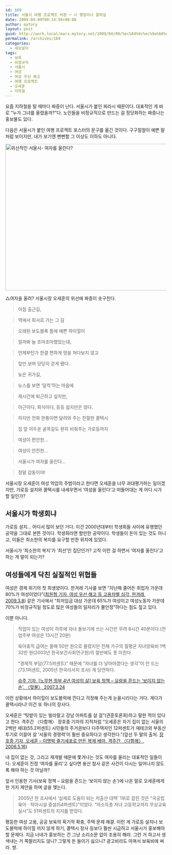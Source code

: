 ```yaml
---
id: 169
title: 서울시 여행 프로젝트 비판 ─ 시 행정이나 잘하길
date: 2009-04-09T00:14:56+00:00
author: mytory
layout: post
guid: http://work.local/marx.mytory.net/2009/04/09/%ec%84%9c%ec%9a%b8%ec%8b%9c-%ec%97%ac%ed%96%89-%ed%94%84%eb%a1%9c%ec%a0%9d%ed%8a%b8-%eb%b9%84%ed%8c%90-%e2%94%80-%ec%8b%9c-%ed%96%89%ec%a0%95%ec%9d%b4%eb%82%98-%ec%9e%98%ed%95%98%ea%b8%b8/
permalink: /archives/169
categories:
  - 세상살이
tags:
  - 보육
  - 비정규직
  - 서울시
  - 여성
  - 여성 우선 해고
  - 여행 프로젝트
  - 오세훈
  - 지하철
---
```

요즘 지하철을 탈 때마다 짜증이 난다. 서울시가 붙인 찌라시 때문이다. 대표적인 게 바로 “누가 그녀를 울렸을까?”다. 노인들을 비정규직으로 만드는 걸 정당화하는 짜증나는 홍보물도 있다.

다음은 서울시가 붙인 여행 프로젝트 포스터의 문구를 옮긴 것이다. 구구절절이 예쁜 말처럼 보이지만, 내가 보기엔 뻔뻔함 그 이상도 이하도 아니다.

<div class="imageblock">
  <img height="458" width="610" onclick="open_img('http://cfile2.uf.tistory.com/original/13092E1149DD3CF02C01B5')" style="cursor: pointer;" alt="위선적인 서울시- 여자를 울린다?" src="http://cfile2.uf.tistory.com/image/13092E1149DD3CF02C01B5" /></p> 
  
  <p>
    △여자을 울려? 서울시장 오세훈의 위선에 짜증이 솟구친다.
  </p></p>
</div>

> 아침 출근길,
  
> 역에서 회사로 가는 그 길
  
> 오래된 보도블록 틈에 예쁜 하이힐이
  
> 낄까봐 늘 조마조마했었는데,
  
> 언제부턴가 한결 편하게 땅을 쳐다보지 않고
  
> 앞만 보며 당당히 걷게 됐다.
> 
> 늦은 귀가길,
  
> 뉴스를 보면 ‘덜컥’하는 마음에
  
> 제시간에 퇴근하고 싶지만,
  
> 야근이다, 회식이다, 등등 쉽지만은 않다.
  
> 하지만 전화 한통이면 달려와 주는 친절한 콜택시
  
> 집 앞 어두운 골목길도 환히 비춰주는 가로등까지
> 
> 여성이 편안한&#8230;
  
> 여성이 안전한&#8230;
  
> 서울시가 여자를 울린다&#8230;
  
> 정말 감동이야! 

서울시장 오세훈이 여성 억압의 주범이라고 한다면 오세훈을 너무 과대평가하는 일이겠지만, 가로등 설치와 콜택시를 내세우면서 ‘여성을 울린다’고 떠들어대는 게 어디 시가 할 일인가?

## 서울시가 학생회냐

가로등 설치… 어디서 많이 보던 거다. 이건 2000년대부터 학생회들 사이에 유행했던 공약을 그대로 본뜬 것이다. 학생회라면 할만한 공약이다. 학생들이 돈이 있는 것도 아니고, 이들은 최소한의 복지를 요구할 만한 위치에 있었다.

서울시가 ‘최소한의 복지’가 ‘최선’인 집단인가? 고작 이런 걸 하면서 ‘여자를 울린다’고 하는 게 말이 되는가?

## 여성들에게 닥친 실질적인 위협들

여성은 경제 위기의 첫 희생양이다. 한겨레 기사를 보면 “지난해 줄어든 취업자 가운데 80%가 여성이었다”(<a href="http://www.hani.co.kr/arti/society/women/342923.html" target="_blank" title="기사 보기">최원형 기자, 여성 우선 해고 등 고용차별 심각, 한겨레, 2009.3.8</a>) 같은 기사에서 “최저임금 대상 가운데 65%가 여성이고 여성노동자 가운데 70%가 비정규직일 정도로 많은 여성들의 일자리가 불안정”하다는 점도 짚고 있다.

이뿐 아니다.

> 직업이 있는 여성이 하루에 자녀 돌보기에 쓰는 시간은 무려 8시간 40분이다.(전업주부 여성은 13시간 20분)
> 
> 육아휴직 급여는 올해 50만 원으로 올랐지만 전체 가구의 월평균 자녀양육비 1백32만 원(2003년 한국보건사회연구원)의 절반에도 못 미친다.
> 
> “경제적 부담(77.5퍼센트)” 때문에 “자녀를 더 낳아야겠다는 생각”이 안 드는(73.1퍼센트, 2005년 한국리서치 조사) 게 당연하다.
> 
> <p class="rep">
>   <a href="http://www.left21.com/article/3982" target="_blank" title="기사 보기">승주 기자, [노무현 정부 4년,여성의 삶] 보육 정책 &#8211; 요람을 흔드는 ‘보이지 않는 손’, 〈맞불〉 2007.3.24</a>
> </p>

이런 상황에서 하이힐이 보도블럭에 낀다고 걱정해 주는게 눈꼴시리다는 거다. 게다가 콜택시라니! 이건 또 하나의 장사다.

오세훈은 “텃밭이 있는 빌라말고 강남 아파트를 살 걸”(관훈토론회)하고 말한 적이 있다고 한다. 격주간 〈다함께〉 장호종 기자의 지적처럼 “오세훈은 자기 집이 없는 서울의 2백만 세대(55.2퍼센트) 시민들의 주거권보다 다주택자인 12퍼센트가 재테크와 부동산 투기로 이끌어 갈 ‘서울의 경쟁력’이 훨씬 중요하다고 생각한다.”(앞선 두 말의 출처. <a href="http://www.left21.com/article/3133" target="_blank" title="기사 보기">장호종 기자, 오세훈 &#8211; 이명박 줄기세포로 만든 복제 배아, 격주간 〈다함께〉, 2006.5.16</a>)

내 집이 없는 것, 그리고 재개발 때문에 쫓겨나는 것도 여자를 울리는 대표적인 일들이다. 오세훈이 진정 ‘여자를 울리’고 싶다면 용산 참사 같은 사건이 다시는 일어나지 않도록 해야 하는 것 아닐까?

앞서 인용한 기사(보육 정책 &#8211; 요람을 흔드는 ‘보이지 않는 손’)에 나온 말로 오세훈에게 한 가지 제안을 하며 글을 맺는다.

> 2005년 한 조사에서 ‘실제로 도움이 되는 저출산 대책’ 1위로 꼽힌 것은 “국공립 육아ㆍ탁아시설 증설(54퍼센트)”이었다. “저소득층 자녀 고등학교까지 무상교육 실시”도 51퍼센트의 지지를 받았다.

평등한 여성 고용, 공공 보육의 획기적 확충, 주택 문제 해결. 이런 게 가로등 설치나 보도블럭에 하이힐 끼지 않게 하기, 콜택시 장사 등보다 훨씬 시급하고 서울시가 홍보해야 할 문제다. 지금 너네가 홍보하는 건 그냥 소리소문 없이 조용히 해라. 그런 거 하고서 생색내는 거 쪽팔리지도 않니? 그렇게 돈 들이기 싫으니? 광고비라도 아껴서 보육비에 써라. 썅.